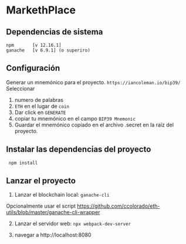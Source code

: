 # MarkethPlace

## Dependencias de sistema

```
npm       [v 12.16.1]
ganache   [v 6.9.1] (o superiro)
``` 

## Configuración
Generar un mnemónico para el proyecto.
`https://iancoleman.io/bip39/`
Seleccionar
1. numero de palabras
2. `ETH` en el lugar de `coin`
3. Dar click en `GENERATE`
4. copiar tu mnemónico en el campo `BIP39 Mnemonic`
5. Guardar el mnemónico copiado en el archivo .secret en la raíz del proyecto.

## Instalar las dependencias del proyecto
` npm install`

## Lanzar el proyecto


1. Lanzar el blockchain local:
`ganache-cli`

Opcionalmente usar el script
https://github.com/ccolorado/eth-utils/blob/master/ganache-cli-wrapper

2. Lanzar el servidor web:
`npx webpack-dev-server`

3. navegar a http://localhost:8080

